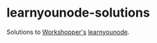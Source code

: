 # learnyounode-solutions
Solutions to [Workshopper's](https://github.com/workshopper) [learnyounode](https://github.com/workshopper/learnyounode).
